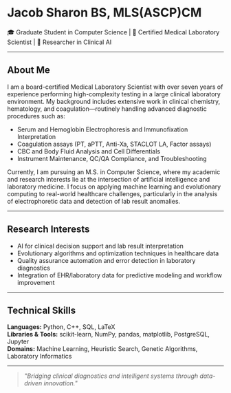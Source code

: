 # Jacob Sharon BS, MLS(ASCP)CM

🎓 Graduate Student in Computer Science | 🧪 Certified Medical Laboratory Scientist | 🤖 Researcher in Clinical AI

---

## About Me

I am a board-certified Medical Laboratory Scientist with over seven years of experience performing high-complexity testing in a large clinical laboratory environment. My background includes extensive work in clinical chemistry, hematology, and coagulation—routinely handling advanced diagnostic procedures such as:

- Serum and Hemoglobin Electrophoresis and Immunofixation Interpretation  
- Coagulation assays (PT, aPTT, Anti-Xa, STACLOT LA, Factor assays)  
- CBC and Body Fluid Analysis and Cell Differentials  
- Instrument Maintenance, QC/QA Compliance, and Troubleshooting

Currently, I am pursuing an M.S. in Computer Science, where my academic and research interests lie at the intersection of artificial intelligence and laboratory medicine. I focus on applying machine learning and evolutionary computing to real-world healthcare challenges, particularly in the analysis of electrophoretic data and detection of lab result anomalies.

---

## Research Interests

- AI for clinical decision support and lab result interpretation  
- Evolutionary algorithms and optimization techniques in healthcare data  
- Quality assurance automation and error detection in laboratory diagnostics  
- Integration of EHR/laboratory data for predictive modeling and workflow improvement  

---

## Technical Skills

**Languages:** Python, C++, SQL, LaTeX  
**Libraries & Tools:** scikit-learn, NumPy, pandas, matplotlib, PostgreSQL, Jupyter  
**Domains:** Machine Learning, Heuristic Search, Genetic Algorithms, Laboratory Informatics  

---

> *"Bridging clinical diagnostics and intelligent systems through data-driven innovation."*
